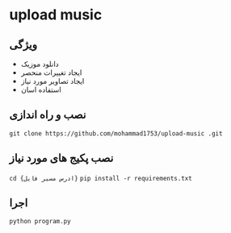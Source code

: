 # upload music 
## ویژگی 
  - دانلود موزیک
  - ایجاد تغییرات منحصر
  - ایجاد تصاویر مورد نیاز
  - استفاده اسان
## نصب و راه اندازی 

```git clone https://github.com/mohammad1753/upload-music .git```
## نصب پکیج های مورد نیاز
```cd {ادرس مسیر فایل}```
```pip install -r requirements.txt```
## اجرا 

```python program.py```
